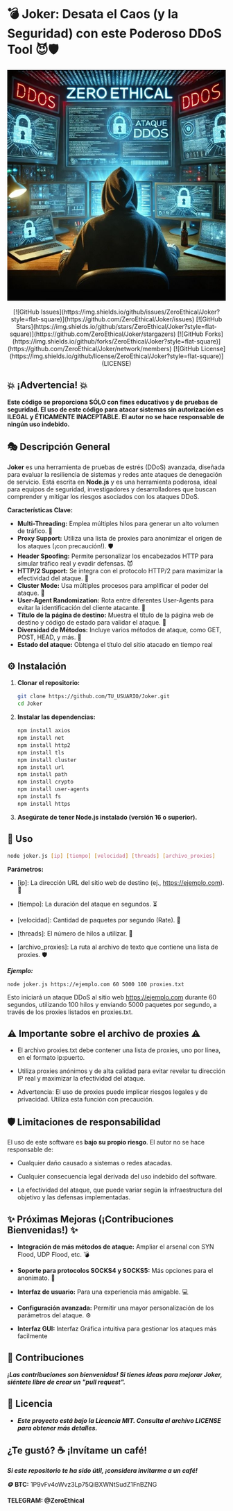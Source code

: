 # 💣 Joker: Desata el Caos (y la Seguridad) con este Poderoso DDoS Tool 😈🛡️

<div align="center">
<img src="https://github.com/ZeroEthical/Joker/blob/main/image.jpg" alt="ZeroEthical" width="600">
</div>

<p align="center">
[![GitHub Issues](https://img.shields.io/github/issues/ZeroEthical/Joker?style=flat-square)](https://github.com/ZeroEthical/Joker/issues)
[![GitHub Stars](https://img.shields.io/github/stars/ZeroEthical/Joker?style=flat-square)](https://github.com/ZeroEthical/Joker/stargazers)
[![GitHub Forks](https://img.shields.io/github/forks/ZeroEthical/Joker?style=flat-square)](https://github.com/ZeroEthical/Joker/network/members)
[![GitHub License](https://img.shields.io/github/license/ZeroEthical/Joker?style=flat-square)](LICENSE)
</p>

## 💥 ¡Advertencia! 💥

**Este código se proporciona SÓLO con fines educativos y de pruebas de seguridad. El uso de este código para atacar sistemas sin autorización es ILEGAL y ÉTICAMENTE INACEPTABLE. El autor no se hace responsable de ningún uso indebido.**

## 🎭 Descripción General

**Joker** es una herramienta de pruebas de estrés (DDoS) avanzada, diseñada para evaluar la resiliencia de sistemas y redes ante ataques de denegación de servicio. Está escrita en **Node.js** y es una herramienta poderosa, ideal para equipos de seguridad, investigadores y desarrolladores que buscan comprender y mitigar los riesgos asociados con los ataques DDoS.

**Características Clave:**

*   **Multi-Threading:** Emplea múltiples hilos para generar un alto volumen de tráfico. 🧵
*   **Proxy Support:** Utiliza una lista de proxies para anonimizar el origen de los ataques (¡con precaución!). 🛡️
*   **Header Spoofing:** Permite personalizar los encabezados HTTP para simular tráfico real y evadir defensas. 😈
*   **HTTP/2 Support:** Se integra con el protocolo HTTP/2 para maximizar la efectividad del ataque. 📶
*   **Cluster Mode:** Usa múltiples procesos para amplificar el poder del ataque. 👯
*   **User-Agent Randomization:** Rota entre diferentes User-Agents para evitar la identificación del cliente atacante. 🤖
*   **Título de la página de destino:** Muestra el título de la página web de destino y código de estado para validar el ataque. 📰
*   **Diversidad de Métodos:** Incluye varios métodos de ataque, como GET, POST, HEAD, y más. 🧰
*   **Estado del ataque:** Obtenga el título del sitio atacado en tiempo real

## ⚙️ Instalación

1.  **Clonar el repositorio:**

    ```bash
    git clone https://github.com/TU_USUARIO/Joker.git
    cd Joker
    ```
2.  **Instalar las dependencias:**

    ```bash
    npm install axios
    npm install net
    npm install http2
    npm install tls
    npm install cluster
    npm install url
    npm install path
    npm install crypto
    npm install user-agents
    npm install fs
    npm install https
    ```
3.  **Asegúrate de tener Node.js instalado (versión 16 o superior).**

## 📝 Uso

```bash
node joker.js [ip] [tiempo] [velocidad] [threads] [archivo_proxies]
```

**Parámetros:**

*  [ip]: La dirección URL del sitio web de destino (ej., https://ejemplo.com). 🎯

*  [tiempo]: La duración del ataque en segundos. ⏳

*  [velocidad]: Cantidad de paquetes por segundo (Rate). 🚀

*  [threads]: El número de hilos a utilizar. 🧵

*  [archivo_proxies]: La ruta al archivo de texto que contiene una lista de proxies. 🛡️

***Ejemplo:***

```
node joker.js https://ejemplo.com 60 5000 100 proxies.txt
```
  Esto iniciará un ataque DDoS al sitio web https://ejemplo.com durante 60 segundos, utilizando 100 hilos y enviando 5000 paquetes por segundo, a través de los proxies listados en proxies.txt.

## ⚠️ Importante sobre el archivo de proxies ⚠️

*  El archivo proxies.txt debe contener una lista de proxies, uno por línea, en el formato ip:puerto.

*  Utiliza proxies anónimos y de alta calidad para evitar revelar tu dirección IP real y maximizar la efectividad del ataque.

*  Advertencia: El uso de proxies puede implicar riesgos legales y de privacidad. Utiliza esta función con precaución.

## 🛡️ Limitaciones de responsabilidad
  El uso de este software es **bajo su propio riesgo**. El autor no se hace responsable de:

*  Cualquier daño causado a sistemas o redes atacadas.

*  Cualquier consecuencia legal derivada del uso indebido del software.

*  La efectividad del ataque, que puede variar según la infraestructura del objetivo y las defensas implementadas.

## ✨ Próximas Mejoras (¡Contribuciones Bienvenidas!) ✨
*  **Integración de más métodos de ataque:** Ampliar el arsenal con SYN Flood, UDP Flood, etc. 💣

*  **Soporte para protocolos SOCKS4 y SOCKS5:** Más opciones para el anonimato. 🧅

*  **Interfaz de usuario:** Para una experiencia más amigable. 💻

*  **Configuración avanzada:** Permitir una mayor personalización de los parámetros del ataque. ⚙️

*  **Interfaz GUI:** Interfaz Gráfica intuitiva para gestionar los ataques más facilmente


## 🤝 Contribuciones
***¡Las contribuciones son bienvenidas! Si tienes ideas para mejorar Joker, siéntete libre de crear un "pull request".***

## 📝 Licencia
*  ***Este proyecto está bajo la Licencia MIT. Consulta el archivo LICENSE para obtener más detalles.***

## ¿Te gustó? ☕ ¡Invítame un café!
***Si este repositorio te ha sido útil, ¡considera invitarme a un café!***

**🪙 BTC:** 1P9vFv4oWvz3Lp75QiBXWNtSudZ1FnBZNG 

**TELEGRAM: @ZeroEthical**
